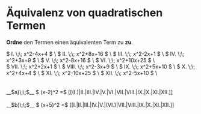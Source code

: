 <!--
version:  0.0.1

language: de

@style
input {
    text-align: center;
}

.flex-container {
    display: flex;
    flex-wrap: wrap;
    align-items: stretch;
    gap: 20px;
}

.flex-child {
    flex: 1;
    min-width: 350px;
    margin-right: 20px;
}

@media (max-width: 400px) {
    .flex-child {
        flex: 100%;
        margin-right: 0;
    }
}
@end

formula: \carry   \textcolor{red}{\scriptsize #1}
formula: \digit   \rlap{\carry{#1}}\phantom{#2}#2
formula: \permil  \text{‰}

import: https://raw.githubusercontent.com/LiaTemplates/Tikz-Jax/main/README.md

script: https://cdn.jsdelivr.net/gh/LiaTemplates/Tikz-Jax@main/dist/index.js

tags: Quadratische Ergänzung, sehr leicht, sehr niedrig, Angeben

comment: Welcher quadratische Term ist äquivalent zu welchem anderen?

author: Martin Lommatzsch

-->




# Äquivalenz von quadratischen Termen

**Ordne** den Termen einen äquivalenten Term zu **zu**.

<section class="flex-container">
<div class="flex-child">
$ I.    \;\; x^2-4x+4 $ \
$ II.   \;\; x^2+8x+16 $ \
$ III.  \;\; x^2-2x+1 $ \
$ IV.   \;\; x^2+3x+9 $ \
$ V.    \;\; x^2-8x+16 $ \
$ VI.   \;\; x^2+10x+25 $ \
</div>
<div class="flex-child">
$ VII.  \;\; x^2+2x+1 $ \
$ VIII. \;\; x^2-3x+9 $ \
$ IX.   \;\; x^2+5x+10 $ \
$ X.    \;\; x^2+4x+4 $ \
$ XI.   \;\; x^2-10x+25 $ \
$ XII.  \;\; x^2-5x+10 $ \
</div>

<br>

<div class="flex-child">
<br>
__$a)\;\;$__  $  (x-2)^2  =$ [[(I.)|II.|III.|IV.|V.|VI.|VII.|VIII.|IX.|X.|XI.|XII.]]
<br>
</div>
<div class="flex-child">
<br>
__$b)\;\;$__  $  (x+5)^2  =$ [[I.|II.|III.|IV.|V.|(VI.)|VII.|VIII.|IX.|X.|XI.|XII.]]
<br>
</div> 
</section>
<br>
<br>
<br>
<br>
<br>
<br>